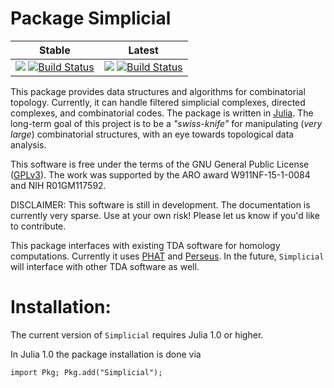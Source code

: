# Package Simplicial

| **Stable** | **Latest** |
|:----------:|:----------:|
| [![](https://img.shields.io/badge/docs-stable-blue.svg)](https://nebneuron.github.io/Simplicial.jl/stable) [![Build Status](https://travis-ci.org/nebneuron/Simplicial.jl.svg?branch=master)](https://travis-ci.org/nebneuron/Simplicial.jl) | [![](https://img.shields.io/badge/docs-latest-blue.svg)](https://nebneuron.github.io/Simplicial.jl/latest) [![Build Status](https://travis-ci.org/nebneuron/Simplicial.jl.svg?branch=v0.1)](https://travis-ci.org/nebneuron/Simplicial.jl)

This package provides data structures and algorithms for combinatorial topology. Currently, it can handle filtered simplicial complexes, directed complexes, and combinatorial codes. The package is written in [Julia](http://julialang.org).  The long-term goal of this project is to be a *"swiss-knife"*  for manipulating (*very* *large*) combinatorial structures, with an eye towards topological data analysis.

This software is free under the terms of the GNU General Public License ([GPLv3](http://www.gnu.org/licenses/gpl.html)).
The work was supported by the ARO award W911NF-15-1-0084 and NIH R01GM117592.

DISCLAIMER: This software is still in development. The documentation is currently very sparse. Use at your own risk! Please let us know if you'd like to contribute.  


This package interfaces with existing TDA software for homology computations. Currently it uses [PHAT](https://github.com/blazs/phat) and [Perseus](http://people.maths.ox.ac.uk/nanda/perseus/index.html).  In the future, `Simplicial` will interface with other TDA software as well.


# Installation:

 The current version of `Simplicial` requires Julia 1.0 or higher. 
 

In Julia 1.0 the package installation is done via
```
import Pkg; Pkg.add("Simplicial");
```


